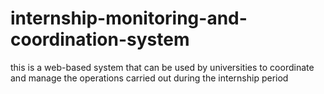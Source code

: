 # internship-monitoring-and-coordination-system
this is a web-based system that can be used by universities to coordinate and manage the operations carried out during the internship period
